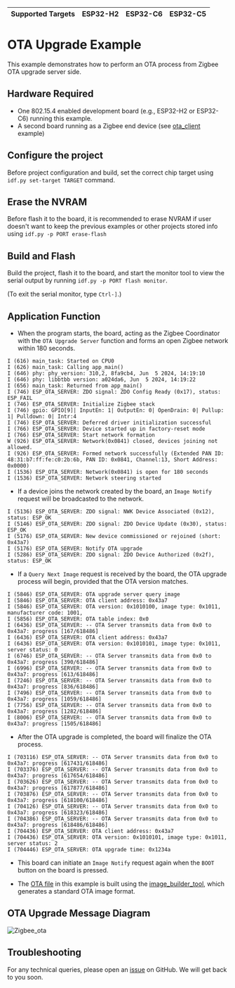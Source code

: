 | Supported Targets | ESP32-H2 | ESP32-C6 | ESP32-C5 |
| ----------------- | -------- | -------- | -------- |

# OTA Upgrade Example 

This example demonstrates how to perform an OTA process from Zigbee OTA upgrade server side.

## Hardware Required

* One 802.15.4 enabled development board (e.g., ESP32-H2 or ESP32-C6) running this example.
* A second board running as a Zigbee end device (see [ota_client](../ota_client/) example)

## Configure the project

Before project configuration and build, set the correct chip target using `idf.py set-target TARGET` command.

## Erase the NVRAM 

Before flash it to the board, it is recommended to erase NVRAM if user doesn't want to keep the previous examples or other projects stored info 
using `idf.py -p PORT erase-flash`

## Build and Flash

Build the project, flash it to the board, and start the monitor tool to view the serial output by running `idf.py -p PORT flash monitor`.

(To exit the serial monitor, type ``Ctrl-]``.)

## Application Function

- When the program starts, the board, acting as the Zigbee Coordinator with the `OTA Upgrade Server` function and forms an open Zigbee network within 180 seconds.
```
I (616) main_task: Started on CPU0
I (626) main_task: Calling app_main()
I (646) phy: phy_version: 310,2, 8fa9cb4, Jun  5 2024, 14:19:10
I (646) phy: libbtbb version: a024da6, Jun  5 2024, 14:19:22
I (656) main_task: Returned from app_main()
I (746) ESP_OTA_SERVER: ZDO signal: ZDO Config Ready (0x17), status: ESP_FAIL
I (746) ESP_OTA_SERVER: Initialize Zigbee stack
I (746) gpio: GPIO[9]| InputEn: 1| OutputEn: 0| OpenDrain: 0| Pullup: 1| Pulldown: 0| Intr:4 
I (746) ESP_OTA_SERVER: Deferred driver initialization successful
I (766) ESP_OTA_SERVER: Device started up in factory-reset mode
I (766) ESP_OTA_SERVER: Start network formation
W (926) ESP_OTA_SERVER: Network(0x0841) closed, devices joining not allowed.
I (926) ESP_OTA_SERVER: Formed network successfully (Extended PAN ID: 48:31:b7:ff:fe:c0:2b:6b, PAN ID: 0x0841, Channel:13, Short Address: 0x0000)
I (1536) ESP_OTA_SERVER: Network(0x0841) is open for 180 seconds
I (1536) ESP_OTA_SERVER: Network steering started
```

- If a device joins the network created by the board, an `Image Notify` request will be broadcasted to the network.
```
I (5136) ESP_OTA_SERVER: ZDO signal: NWK Device Associated (0x12), status: ESP_OK
I (5146) ESP_OTA_SERVER: ZDO signal: ZDO Device Update (0x30), status: ESP_OK
I (5176) ESP_OTA_SERVER: New device commissioned or rejoined (short: 0x43a7)
I (5176) ESP_OTA_SERVER: Notify OTA upgrade
I (5286) ESP_OTA_SERVER: ZDO signal: ZDO Device Authorized (0x2f), status: ESP_OK
```

- If a `Query Next Image` request is received by the board, the OTA upgrade process will begin, provided that the OTA version matches.
```
I (5846) ESP_OTA_SERVER: OTA upgrade server query image
I (5846) ESP_OTA_SERVER: OTA client address: 0x43a7
I (5846) ESP_OTA_SERVER: OTA version: 0x1010100, image type: 0x1011, manufacturer code: 1001, 
I (5856) ESP_OTA_SERVER: OTA table index: 0x0
I (6436) ESP_OTA_SERVER: -- OTA Server transmits data from 0x0 to 0x43a7: progress [167/618486]
I (6436) ESP_OTA_SERVER: OTA client address: 0x43a7
I (6436) ESP_OTA_SERVER: OTA version: 0x1010101, image type: 0x1011, server status: 0
I (6746) ESP_OTA_SERVER: -- OTA Server transmits data from 0x0 to 0x43a7: progress [390/618486]
I (6996) ESP_OTA_SERVER: -- OTA Server transmits data from 0x0 to 0x43a7: progress [613/618486]
I (7246) ESP_OTA_SERVER: -- OTA Server transmits data from 0x0 to 0x43a7: progress [836/618486]
I (7496) ESP_OTA_SERVER: -- OTA Server transmits data from 0x0 to 0x43a7: progress [1059/618486]
I (7756) ESP_OTA_SERVER: -- OTA Server transmits data from 0x0 to 0x43a7: progress [1282/618486]
I (8006) ESP_OTA_SERVER: -- OTA Server transmits data from 0x0 to 0x43a7: progress [1505/618486]
```

- After the OTA upgrade is completed, the board will finalize the OTA process.
```
I (703116) ESP_OTA_SERVER: -- OTA Server transmits data from 0x0 to 0x43a7: progress [617431/618486]
I (703376) ESP_OTA_SERVER: -- OTA Server transmits data from 0x0 to 0x43a7: progress [617654/618486]
I (703626) ESP_OTA_SERVER: -- OTA Server transmits data from 0x0 to 0x43a7: progress [617877/618486]
I (703876) ESP_OTA_SERVER: -- OTA Server transmits data from 0x0 to 0x43a7: progress [618100/618486]
I (704126) ESP_OTA_SERVER: -- OTA Server transmits data from 0x0 to 0x43a7: progress [618323/618486]
I (704386) ESP_OTA_SERVER: -- OTA Server transmits data from 0x0 to 0x43a7: progress [618486/618486]
I (704436) ESP_OTA_SERVER: OTA client address: 0x43a7
I (704436) ESP_OTA_SERVER: OTA version: 0x1010101, image type: 0x1011, server status: 2
I (704446) ESP_OTA_SERVER: OTA upgrade time: 0x1234a
```

- This board can initiate an `Image Notify` request again when the `BOOT` button on the board is pressed.

- The [OTA file](main/ota_file.bin) in this example is built using the [image_builder_tool](../../../tools/image_builder_tool/image_builder_tool.py), which generates a standard OTA image format.


## OTA Upgrade Message Diagram 

 ![Zigbee_ota](../../../docs/_static/zigbee-ota-upgrade-process.png)

## Troubleshooting

For any technical queries, please open an [issue](https://github.com/espressif/esp-zigbee-sdk/issues) on GitHub. We will get back to you soon.
